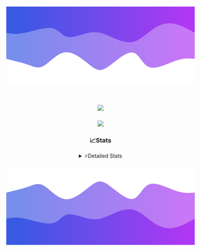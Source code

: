 ![Header](./header.png)
<div align="center">

<h1 align="center">
  <a href="https://git.io/typing-svg">
    <img src="https://readme-typing-svg.herokuapp.com/?lines=Hello,+There!+%F0%9F%91%8B;This+is+chicho.;Owner+on+Ocean;&center=true&size=25">
  </a>
</h1>
  
<p align="center">
  <img src="https://lanyard.cnrad.dev/api/852683595378196480" />
</p>

### 📈Stats
<details>
    <summary> ⚡Detailed Stats</summary>
    <br/>

<!--START_SECTION:waka-->
![Code Time](http://img.shields.io/badge/Code%20Time-594%20hrs%2055%20mins-blue)

![Profile Views](http://img.shields.io/badge/Profile%20Views-2-blue)

**🐱 My GitHub Data** 

> 📦 44.0 kB Used in GitHub's Storage 
 > 
> 🏆 55 Contributions in the Year 2023
 > 
> 🚫 Not Opted to Hire
 > 
> 📜 13 Public Repositories 
 > 
> 🔑 7 Private Repositories 
 > 
**I'm a Night 🦉** 

```text
🌞 Morning                17 commits          █░░░░░░░░░░░░░░░░░░░░░░░░   04.78 % 
🌆 Daytime                40 commits          ███░░░░░░░░░░░░░░░░░░░░░░   11.24 % 
🌃 Evening                156 commits         ███████████░░░░░░░░░░░░░░   43.82 % 
🌙 Night                  143 commits         ██████████░░░░░░░░░░░░░░░   40.17 % 
```
📅 **I'm Most Productive on Tuesday** 

```text
Monday                   19 commits          █░░░░░░░░░░░░░░░░░░░░░░░░   05.34 % 
Tuesday                  103 commits         ███████░░░░░░░░░░░░░░░░░░   28.93 % 
Wednesday                63 commits          ████░░░░░░░░░░░░░░░░░░░░░   17.70 % 
Thursday                 48 commits          ███░░░░░░░░░░░░░░░░░░░░░░   13.48 % 
Friday                   41 commits          ███░░░░░░░░░░░░░░░░░░░░░░   11.52 % 
Saturday                 31 commits          ██░░░░░░░░░░░░░░░░░░░░░░░   08.71 % 
Sunday                   51 commits          ████░░░░░░░░░░░░░░░░░░░░░   14.33 % 
```


📊 **This Week I Spent My Time On** 

```text
🕑︎ Time Zone: America/Argentina/Buenos_Aires

💬 Programming Languages: 
JavaScript               3 hrs 18 mins       ██████████████░░░░░░░░░░░   54.68 % 
Python                   1 hr 56 mins        ████████░░░░░░░░░░░░░░░░░   32.27 % 
HTML                     35 mins             ██░░░░░░░░░░░░░░░░░░░░░░░   09.66 % 
JSON                     7 mins              █░░░░░░░░░░░░░░░░░░░░░░░░   02.11 % 
Text                     4 mins              ░░░░░░░░░░░░░░░░░░░░░░░░░   01.22 % 

🔥 Editors: 
VS Code                  6 hrs 2 mins        █████████████████████████   100.00 % 

🐱‍💻 Projects: 
Unknown Project          4 hrs 25 mins       ██████████████████░░░░░░░   73.18 % 
Backend                  1 hr 37 mins        ███████░░░░░░░░░░░░░░░░░░   26.82 % 

💻 Operating System: 
Windows                  6 hrs 2 mins        █████████████████████████   100.00 % 
```

**I Mostly Code in JavaScript** 

```text
JavaScript               10 repos            ████████░░░░░░░░░░░░░░░░░   33.33 % 
HTML                     5 repos             ████░░░░░░░░░░░░░░░░░░░░░   16.67 % 
CSS                      4 repos             ███░░░░░░░░░░░░░░░░░░░░░░   13.33 % 
C#                       2 repos             ██░░░░░░░░░░░░░░░░░░░░░░░   06.67 % 
Batchfile                1 repo              █░░░░░░░░░░░░░░░░░░░░░░░░   03.33 % 
```




 Last Updated on 29/12/2023 09:12:34 UTC
<!--END_SECTION:waka-->
</details>

![Footer](./footer.png)
